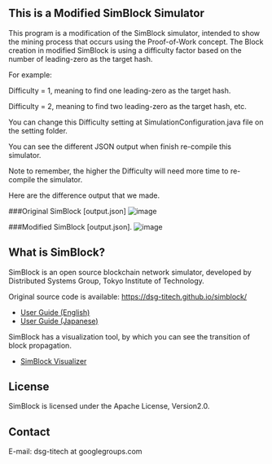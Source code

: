 ## This is a Modified SimBlock Simulator
This program is a modification of the SimBlock simulator, intended to show the mining process that occurs using the Proof-of-Work concept. The Block creation in modified SimBlock is using a difficulty factor based on the number of leading-zero as the target hash.

For example:

Difficulty = 1, meaning to find one leading-zero as the target hash.

Difficulty = 2, meaning to find two leading-zero as the target hash, etc.

You can change this Difficulty setting at SimulationConfiguration.java file on the setting folder.

You can see the different JSON output when finish re-compile this simulator.

Note to remember, the higher the Difficulty will need more time to re-compile the simulator.

Here are the difference output that we made.

###Original SimBlock [output.json]
![image](https://user-images.githubusercontent.com/54434087/198306499-83473e4b-9fed-4305-8749-914cb42fdf75.png)

###Modified SimBlock [output.json].
![image](https://user-images.githubusercontent.com/54434087/198304847-c1682621-728c-41ef-92dd-5d30f8f93391.png)


## What is SimBlock?

SimBlock is an open source blockchain network simulator, developed by Distributed Systems Group, Tokyo Institute of Technology.

Original source code is available:
https://dsg-titech.github.io/simblock/

- [User Guide (English)](https://github.com/dsg-titech/simblock/blob/master/docs/en/usage.md)
- [User Guide (Japanese)](https://github.com/dsg-titech/simblock/blob/master/docs/jp/usage.md)

SimBlock has a visualization tool, by which you can see the transition of block propagation.

- [SimBlock Visualizer](https://github.com/dsg-titech/simblock-visualizer)

## License

SimBlock is licensed under the Apache License, Version2.0.

## Contact

E-mail: dsg-titech at googlegroups.com
